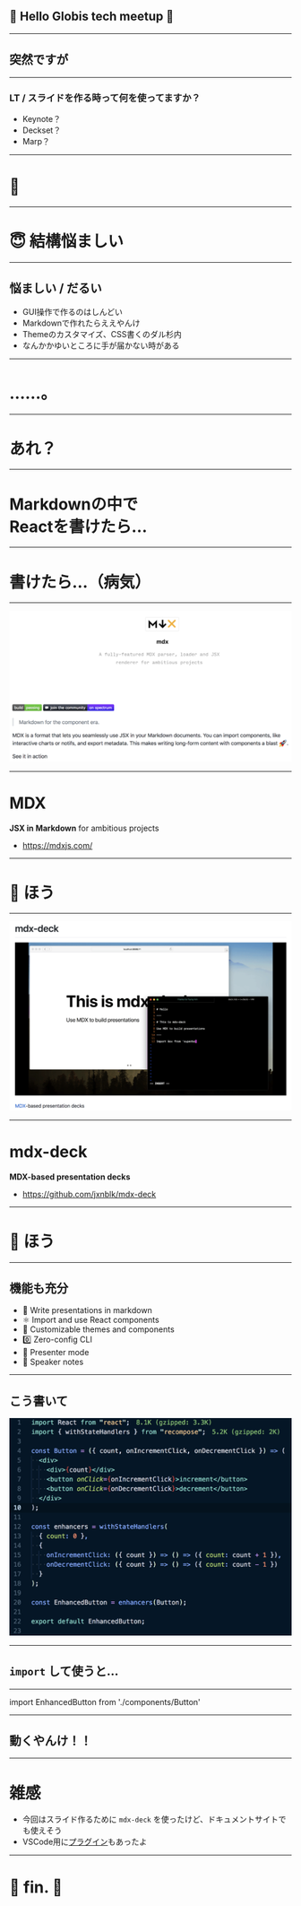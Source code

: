 ## 🤗 Hello Globis tech meetup 🤗

---

## 突然ですが

---

### LT / スライドを作る時って何を使ってますか？

- Keynote？
- Deckset？
- Marp？

---

# 🤔

---

# 😇 結構悩ましい

---

## 悩ましい / だるい

- GUI操作で作るのはしんどい
- Markdownで作れたらええやんけ
- Themeのカスタマイズ、CSS書くのダル杉内
- なんかかゆいところに手が届かない時がある

---

# ……。

---

# あれ？

---

# Markdownの中で<br/>Reactを書けたら…

---

# 書けたら…（病気）

---

![](images/mdx.png)

---

# MDX

**JSX in Markdown** for ambitious projects

- https://mdxjs.com/

---

# :eyes: ほう

---

![](images/mdx-deck.png)

---

# mdx-deck

**MDX-based presentation decks**

- https://github.com/jxnblk/mdx-deck

---

# 🤤 ほう

---

## 機能も充分

- 📝 Write presentations in markdown
- ⚛️ Import and use React components
- 💅 Customizable themes and components
- 0️⃣ Zero-config CLI
- 💁 Presenter mode
- 📓 Speaker notes

---

## こう書いて

![](images/button.png)

---

## `import` して使うと…

---

import EnhancedButton from './components/Button'

<EnhancedButton />

---

## 動くやんけ！！

---

# 雑感

- 今回はスライド作るために `mdx-deck` を使ったけど、ドキュメントサイトでも使えそう
- VSCode用に[プラグイン](https://github.com/silvenon/vscode-mdx)もあったよ

---

# 🎉 fin. 🎉
